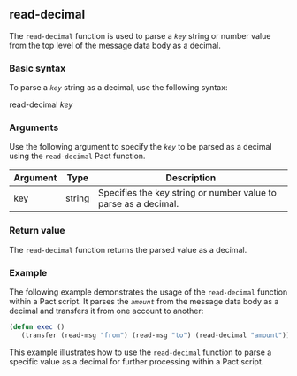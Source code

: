## read-decimal
The `read-decimal` function is used to parse a *`key`* string or number value from the top level of the message data body as a decimal.

### Basic syntax

To parse a *`key`* string as a decimal, use the following syntax:

read-decimal *key*

### Arguments

Use the following argument to specify the *`key`* to be parsed as a decimal using the `read-decimal` Pact function.

| Argument | Type | Description |
| --- | --- | --- |
| key | string | Specifies the key string or number value to parse as a decimal. |

### Return value

The `read-decimal` function returns the parsed value as a decimal.

### Example

The following example demonstrates the usage of the `read-decimal` function within a Pact script. It parses the *`amount`* from the message data body as a decimal and transfers it from one account to another:

```lisp
(defun exec ()
   (transfer (read-msg "from") (read-msg "to") (read-decimal "amount")))
```

This example illustrates how to use the `read-decimal` function to parse a specific value as a decimal for further processing within a Pact script.
